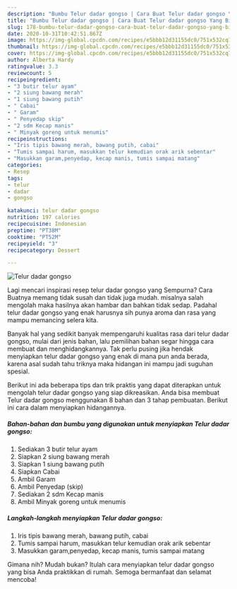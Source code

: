 ```yaml
---
description: "Bumbu Telur dadar gongso | Cara Buat Telur dadar gongso Yang Bikin Ngiler"
title: "Bumbu Telur dadar gongso | Cara Buat Telur dadar gongso Yang Bikin Ngiler"
slug: 178-bumbu-telur-dadar-gongso-cara-buat-telur-dadar-gongso-yang-bikin-ngiler
date: 2020-10-31T10:42:51.867Z
image: https://img-global.cpcdn.com/recipes/e5bbb12d31155dc0/751x532cq70/telur-dadar-gongso-foto-resep-utama.jpg
thumbnail: https://img-global.cpcdn.com/recipes/e5bbb12d31155dc0/751x532cq70/telur-dadar-gongso-foto-resep-utama.jpg
cover: https://img-global.cpcdn.com/recipes/e5bbb12d31155dc0/751x532cq70/telur-dadar-gongso-foto-resep-utama.jpg
author: Alberta Hardy
ratingvalue: 3.3
reviewcount: 5
recipeingredient:
- "3 butir telur ayam"
- "2 siung bawang merah"
- "1 siung bawang putih"
- " Cabai"
- " Garam"
- " Penyedap skip"
- "2 sdm Kecap manis"
- " Minyak goreng untuk menumis"
recipeinstructions:
- "Iris tipis bawang merah, bawang putih, cabai"
- "Tumis sampai harum, masukkan telur kemudian orak arik sebentar"
- "Masukkan garam,penyedap, kecap manis, tumis sampai matang"
categories:
- Resep
tags:
- telur
- dadar
- gongso

katakunci: telur dadar gongso 
nutrition: 197 calories
recipecuisine: Indonesian
preptime: "PT38M"
cooktime: "PT52M"
recipeyield: "3"
recipecategory: Dessert

---
```



![Telur dadar gongso](https://img-global.cpcdn.com/recipes/e5bbb12d31155dc0/751x532cq70/telur-dadar-gongso-foto-resep-utama.jpg)

Lagi mencari inspirasi resep telur dadar gongso yang Sempurna? Cara Buatnya memang tidak susah dan tidak juga mudah. misalnya salah mengolah maka hasilnya akan hambar dan bahkan tidak sedap. Padahal telur dadar gongso yang enak harusnya sih punya aroma dan rasa yang mampu memancing selera kita.



Banyak hal yang sedikit banyak mempengaruhi kualitas rasa dari telur dadar gongso, mulai dari jenis bahan, lalu pemilihan bahan segar hingga cara membuat dan menghidangkannya. Tak perlu pusing jika hendak menyiapkan telur dadar gongso yang enak di mana pun anda berada, karena asal sudah tahu triknya maka hidangan ini mampu jadi suguhan spesial.


Berikut ini ada beberapa tips dan trik praktis yang dapat diterapkan untuk mengolah telur dadar gongso yang siap dikreasikan. Anda bisa membuat Telur dadar gongso menggunakan 8 bahan dan 3 tahap pembuatan. Berikut ini cara dalam menyiapkan hidangannya.

<!--inarticleads1-->

##### Bahan-bahan dan bumbu yang digunakan untuk menyiapkan Telur dadar gongso:

1. Sediakan 3 butir telur ayam
1. Siapkan 2 siung bawang merah
1. Siapkan 1 siung bawang putih
1. Siapkan  Cabai
1. Ambil  Garam
1. Ambil  Penyedap (skip)
1. Sediakan 2 sdm Kecap manis
1. Ambil  Minyak goreng untuk menumis




<!--inarticleads2-->

##### Langkah-langkah menyiapkan Telur dadar gongso:

1. Iris tipis bawang merah, bawang putih, cabai
1. Tumis sampai harum, masukkan telur kemudian orak arik sebentar
1. Masukkan garam,penyedap, kecap manis, tumis sampai matang




Gimana nih? Mudah bukan? Itulah cara menyiapkan telur dadar gongso yang bisa Anda praktikkan di rumah. Semoga bermanfaat dan selamat mencoba!
